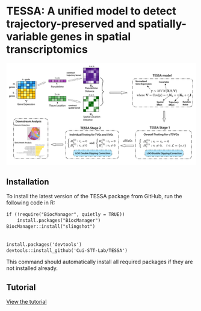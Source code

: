 # TESSA: A unified model to detect trajectory-preserved and spatially-variable genes in spatial transcriptomics

![Tutorial screenshot](TESSA_schematic.jpg)

## Installation
To install the latest version of the TESSA package from GitHub, run the following code in R:

```
if (!require("BiocManager", quietly = TRUE))
    install.packages("BiocManager")
BiocManager::install("slingshot")


install.packages('devtools')
devtools::install_github('Cui-STT-Lab/TESSA')
```
This command should automatically install all required packages if they are not installed already.

## Tutorial

[View the tutorial](TESSA_Tutorial.html)

<!-- See [Tutorial](https://lulushang.org/Celina_Tutorial/index.html) for detailed documentation and examples. -->


<!-- build_kernelMatrix <- function(object, bw = NULL){
  ## bandwidth selection
  counts <- object@gene_expression
  bw_vector <- apply(counts, MARGIN = 1, stats::bw.nrd)
  object@bandwidth <- mean(na.omit(bw_vector))
  ## construct kernel matrix for each lineage
  t_vars <- str_subset( colnames(object@meta_df),'lineage')
  for(t_var in t_vars ){
    object <- build_kernelMatrix_lineage(object, lineage = t_var, bw = object@bandwidth )
  }
  object
} -->